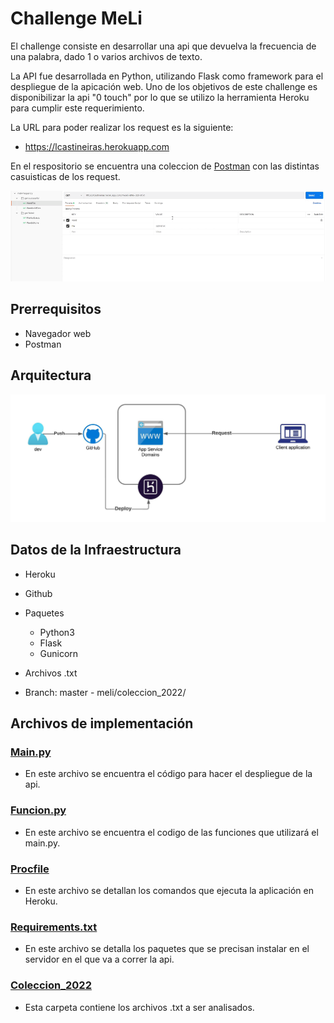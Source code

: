 #  Challenge MeLi 


El challenge consiste en desarrollar una api que devuelva la frecuencia de una palabra, dado 1 o varios archivos de texto.

La API fue desarrollada en Python, utilizando Flask como framework para el despliegue de la apicación web.
Uno de los objetivos de este challenge es disponibilizar la api "0 touch" por lo que se utilizo la herramienta Heroku para cumplir este requerimiento.

La URL para poder realizar los request es la siguiente:
  * https://lcastineiras.herokuapp.com
  
En el respositorio se encuentra una coleccion de [Postman](https://github.com/lcastineiras/meli/blob/9ceccb7cf7ca74c91bcaac04c3c08e09d8d1360c/Docs/meli-frequency.postman_collection.json) con las distintas casuisticas de los request.



<p align="center">
<img src="Docs/Multimedia1.gif" width="900" alt="Funcionamiento de la api" />
</p>


## Prerrequisitos  

- Navegador web
- Postman


## Arquitectura

<p align="center">
<img src="Docs/Diagrama.jpeg" width="900" alt="Funcionamiento de la api" />
</p>

## Datos de la Infraestructura

* Heroku
* Github


* Paquetes
  * Python3
  * Flask
  * Gunicorn

* Archivos .txt
 * Branch: master - meli/coleccion_2022/


## Archivos de implementación

### [Main.py](https://github.com/lcastineiras/meli/blob/49cc1c3bda1d59b883b3d4e433a3065e142d0086/main.py)

 * En este archivo se encuentra el código para hacer el despliegue de la api.
 
### [Funcion.py](https://github.com/lcastineiras/meli/blob/dedd6476baa82d59c2997b1313573b47092eac93/funcion.py)

* En este archivo se encuentra el codigo de las funciones que utilizará el main.py.

### [Procfile](https://github.com/lcastineiras/meli/blob/49cc1c3bda1d59b883b3d4e433a3065e142d0086/Procfile)

* En este archivo se detallan los comandos que ejecuta la aplicación en Heroku.

### [Requirements.txt](https://github.com/lcastineiras/meli/blob/49cc1c3bda1d59b883b3d4e433a3065e142d0086/requirements.txt)

* En este archivo se detalla los paquetes que se precisan instalar en el servidor en el que va a correr la api.

### [Coleccion_2022](https://github.com/lcastineiras/meli/tree/49cc1c3bda1d59b883b3d4e433a3065e142d0086/coleccion_2022)

* Esta carpeta contiene los archivos .txt a ser analisados.



